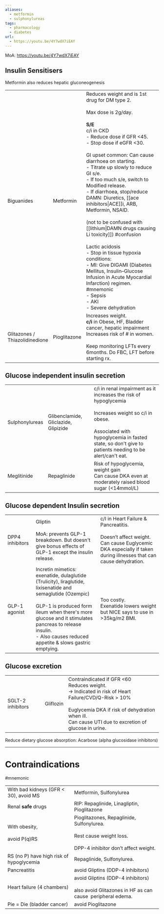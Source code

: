 ```yaml
---
aliases:
  - metformin
  - sulphonylureas
tags:
  - pharmacology
  - diabetes
url:
  - https://youtu.be/4Y7wdX7iEAY
---
```

MoA: https://youtu.be/4Y7wdX7iEAY
## Insulin Sensitisers
Metformin also reduces hepatic gluconeogenesis

|                                   |              |                                                                                                                                                                                                                                                                                                                                                                                                                                                                                                                                                                                                                                                                                                                                                |
| --------------------------------- | ------------ | ---------------------------------------------------------------------------------------------------------------------------------------------------------------------------------------------------------------------------------------------------------------------------------------------------------------------------------------------------------------------------------------------------------------------------------------------------------------------------------------------------------------------------------------------------------------------------------------------------------------------------------------------------------------------------------------------------------------------------------------------- |
| Biguanides                        | Metformin    | Reduces weight and is 1st drug for DM type 2.<br><br>Max dose is 2g/day.<br><br>**S/E**<br>c/i in CKD<br>- Reduce dose if GFR <45.<br>- Stop dose if eGFR <30.<br><br>GI upset common: Can cause diarrhoea on starting.<br>- Titrate up slowly to reduce GI s/e.<br>- If too much s/e, switch to Modified release.<br>- If diarrhoea, stop/reduce DAMN: Diuretics, [[ace inhibitors\|ACE]]i, ARB, Metformin, NSAID.<br><br>(not to be confused with [[lithium\|DAMN drugs causing Li toxicity]]) #confusion <br><br>Lactic acidosis<br>- Stop in tissue hypoxia conditions:<br>- MI: Give DIGAMI (Diabetes Mellitus, Insulin–Glucose Infusion in Acute Myocardial Infarction) regimen. #mnemonic <br>- Sepsis<br>- AKI<br>- Severe dehydration |
| Glitazones /<br>Thiazolidinedione | Pioglitazone | Increases weight.<br>**c/i** in Obese, HF, Bladder cancer, hepatic impairment<br>Increases risk of # in women.<br><br>Keep monitoring LFTs every 6months. Do FBC, LFT before starting rx.                                                                                                                                                                                                                                                                                                                                                                                                                                                                                                                                                      |
## Glucose independent insulin secretion

|                |                                      |                                                                                                                                                                                                                         |
| -------------- | ------------------------------------ | ----------------------------------------------------------------------------------------------------------------------------------------------------------------------------------------------------------------------- |
| Sulphonylureas | Glibenclamide, Gliclazide, Glipizide | c/i in renal impairment as it increases the risk of hypoglycemia<br><br>Increases weight so c/i in obese.<br><br>Associated with hypoglycemia in fasted state, so don't give to patients needing to be alert/can't eat. |
| Meglitinide    | Repaglinide                          | Risk of hypoglycemia, weight gain  <br>Can cause DKA even at moderately raised blood sugar (<14mmol/L)                                                                                                                  |
## Glucose dependent Insulin secretion

|                 |                                                                                                                                                                                                                                                                                     |                                                                                                                                                                   |
| --------------- | ----------------------------------------------------------------------------------------------------------------------------------------------------------------------------------------------------------------------------------------------------------------------------------- | ----------------------------------------------------------------------------------------------------------------------------------------------------------------- |
| DPP4 inhibitors | Gliptin<br><br>MoA: prevents GLP-1 breakdown. But doesn't give bonus effects of GLP-1 except the insulin release.                                                                                                                                                                   | c/I in Heart Failure & Pancreatitis.<br><br>Doesn’t affect weight.  <br>Can cause Euglycemic DKA especially if taken during illnesses that can cause dehydration. |
| GLP-1 agonist   | Incretin mimetics: exenatide, dulaglutide (Trulicity), liraglutide, lixisenatide and semaglutide (Ozempic)<br><br>GLP-1 is produced form ileum when there's more glucose and it stimulates pancreas to release insulin.<br>- Also causes reduced appetite & slows gastric emptying. | Too costly.  <br>Exenatide lowers weight but NICE says to use in >35kg/m2 BMI.                                                                                    |
## Glucose excretion

|                   |           |                                                                                                                                                                                                                       |
| ----------------- | --------- | --------------------------------------------------------------------------------------------------------------------------------------------------------------------------------------------------------------------- |
| SGLT-2 inhibitors | Gliflozin | Contraindicated if GFR <60<br>Reduces weight.<br>-> Indicated in risk of Heart Failure/CVD/Q-Risk > 10%<br><br>Euglycemia DKA if risk of dehydration when ill.<br>Can cause UTI due to excretion of glucose in urine. |
Reduce dietary glucose absorption: Acarbose (alpha glucosidase inhibitors)

---
# Contraindications
#mnemonic 

|                                          |                                                                                                                      |
| ---------------------------------------- | -------------------------------------------------------------------------------------------------------------------- |
| With bad kidneys (GFR < 30), avoid MS    | Metformin, Sulfonylurea                                                                                              |
| Renal **safe** drugs                     | RIP: Repaglinide, Linagliptin, Pioglitazone                                                                          |
| With obesity,<br><br>avoid P(q)RS        | Pioglitazones, Repaglinide, Sulfonylurea.<br><br>Rest cause weight loss.<br><br>DPP-4 inhibitor don’t affect weight. |
| RS (no P) have high risk of hypoglycemia | Repaglinide, Sulfonylurea.                                                                                           |
| Pancreatitis                             | avoid Gliptins (DDP-4 inhibitors)                                                                                    |
| Heart failure (4 chambers)               | avoid Gliptins (DDP-4 inhibitors)<br><br>also avoid Glitazones in HF as can cause  peripheral edema.                 |
| Pie = Die (bladder cancer)               | avoid Pioglitazone                                                                                                   |
